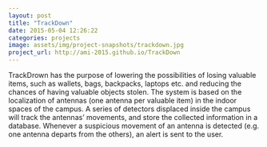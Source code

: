 ```yaml
---
layout: post
title: "TrackDown"
date: 2015-05-04 12:26:22
categories: projects
image: assets/img/project-snapshots/trackdown.jpg
project_url: http://ami-2015.github.io/TrackDown
---
```


TrackDrown has the purpose of lowering the possibilities of losing valuable items, such as wallets, bags, backpacks, laptops etc. and reducing the chances of having valuable objects stolen. The system is based on the localization of antennas (one antenna per valuable item) in the indoor spaces of the campus. A series of detectors displaced inside the campus will track the antennas’ movements, and store the collected information in a database. Whenever a suspicious movement of an antenna is detected (e.g. one antenna departs from the others), an alert is sent to the user.
